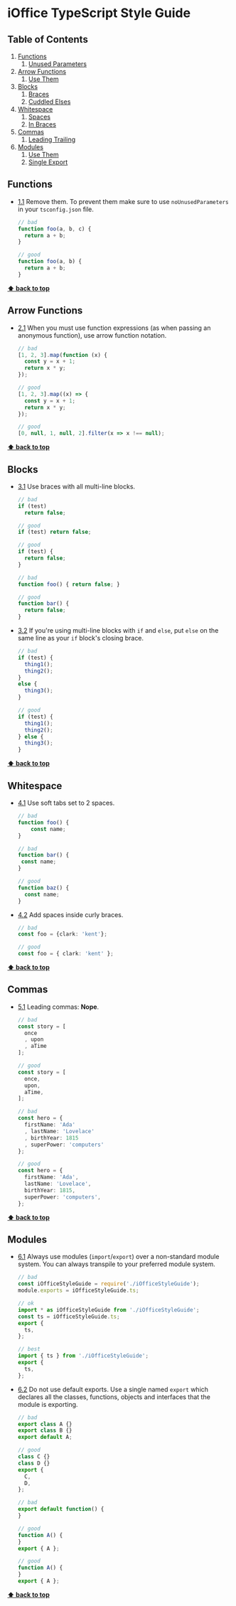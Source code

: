 <!-- THIS IS AN AUTO-GENERATED FILE - DO NOT MODIFY MANUALLY -->
# iOffice TypeScript Style Guide

## Table of Contents

  1. [Functions](#functions)
      1. [Unused Parameters](#functions--unused-parameters)
  2. [Arrow Functions](#arrows)
      1. [Use Them](#arrows--use-them)
  3. [Blocks](#blocks)
      1. [Braces](#blocks--braces)
      2. [Cuddled Elses](#blocks--cuddled-elses)
  4. [Whitespace](#whitespace)
      1. [Spaces](#whitespace--spaces)
      2. [In Braces](#whitespace--in-braces)
  5. [Commas](#commas)
      1. [Leading Trailing](#commas--leading-trailing)
  6. [Modules](#modules)
      1. [Use Them](#modules--use-them)
      2. [Single Export](#modules--single-export)

## Functions

  <a name="#functions--unused-parameters"></a><a name="1.1"></a>
  - [1.1](#functions--unused-parameters) Remove them. To prevent them make sure to use `noUnusedParameters` in your
    `tsconfig.json` file.

    ```ts
    // bad
    function foo(a, b, c) {
      return a + b;
    }
    
    // good
    function foo(a, b) {
      return a + b;
    }
    ```

**[⬆ back to top](#table-of-contents)**

## Arrow Functions

  <a name="#arrows--use-them"></a><a name="2.1"></a>
  - [2.1](#arrows--use-them) When you must use function expressions (as when passing an anonymous function), use arrow
    function notation.

    ```ts
    // bad
    [1, 2, 3].map(function (x) {
      const y = x + 1;
      return x * y;
    });
    
    // good
    [1, 2, 3].map((x) => {
      const y = x + 1;
      return x * y;
    });
    ```

    ```ts
    // good
    [0, null, 1, null, 2].filter(x => x !== null);
    ```

**[⬆ back to top](#table-of-contents)**

## Blocks

  <a name="#blocks--braces"></a><a name="3.1"></a>
  - [3.1](#blocks--braces) Use braces with all multi-line blocks.

    ```ts
    // bad
    if (test)
      return false;
    
    // good
    if (test) return false;
    
    // good
    if (test) {
      return false;
    }
    
    // bad
    function foo() { return false; }
    
    // good
    function bar() {
      return false;
    }
    ```

  <a name="#blocks--cuddled-elses"></a><a name="3.2"></a>
  - [3.2](#blocks--cuddled-elses) If you're using multi-line blocks with `if` and `else`, put `else` on the same line as
    your `if` block's closing brace.

    ```ts
    // bad
    if (test) {
      thing1();
      thing2();
    }
    else {
      thing3();
    }
    
    // good
    if (test) {
      thing1();
      thing2();
    } else {
      thing3();
    }
    ```

**[⬆ back to top](#table-of-contents)**

## Whitespace

  <a name="#whitespace--spaces"></a><a name="4.1"></a>
  - [4.1](#whitespace--spaces) Use soft tabs set to 2 spaces.

    ```ts
    // bad
    function foo() {
        const name;
    }
    
    // bad
    function bar() {
     const name;
    }
    
    // good
    function baz() {
      const name;
    }
    ```

  <a name="#whitespace--in-braces"></a><a name="4.2"></a>
  - [4.2](#whitespace--in-braces) Add spaces inside curly braces.

    ```ts
    // bad
    const foo = {clark: 'kent'};
    
    // good
    const foo = { clark: 'kent' };
    ```

**[⬆ back to top](#table-of-contents)**

## Commas

  <a name="#commas--leading-trailing"></a><a name="5.1"></a>
  - [5.1](#commas--leading-trailing) Leading commas: **Nope**.

    ```ts
    // bad
    const story = [
      once
      , upon
      , aTime
    ];
    
    // good
    const story = [
      once,
      upon,
      aTime,
    ];
    
    // bad
    const hero = {
      firstName: 'Ada'
      , lastName: 'Lovelace'
      , birthYear: 1815
      , superPower: 'computers'
    };
    
    // good
    const hero = {
      firstName: 'Ada',
      lastName: 'Lovelace',
      birthYear: 1815,
      superPower: 'computers',
    };
    ```

**[⬆ back to top](#table-of-contents)**

## Modules

  <a name="#modules--use-them"></a><a name="6.1"></a>
  - [6.1](#modules--use-them) Always use modules (`import`/`export`) over a non-standard module system. You can always
    transpile to your preferred module system.

    ```ts
    // bad
    const iOfficeStyleGuide = require('./iOfficeStyleGuide');
    module.exports = iOfficeStyleGuide.ts;
    
    // ok
    import * as iOfficeStyleGuide from './iOfficeStyleGuide';
    const ts = iOfficeStyleGuide.ts;
    export {
      ts,
    };
    
    // best
    import { ts } from './iOfficeStyleGuide';
    export {
      ts,
    };
    ```

  <a name="#modules--single-export"></a><a name="6.2"></a>
  - [6.2](#modules--single-export) Do not use default exports. Use a single named `export` which  declares all the classes, 
    functions, objects and interfaces that the module is exporting.

    ```ts
    // bad
    export class A {}
    export class B {}
    export default A;
    
    // good
    class C {}
    class D {}
    export {
      C,
      D,
    };
    ```

    ```ts
    // bad
    export default function() {
    }
    
    // good
    function A() {
    }
    export { A };
    ```

    ```ts
    // good
    function A() {
    }
    export { A };
    ```

**[⬆ back to top](#table-of-contents)**
